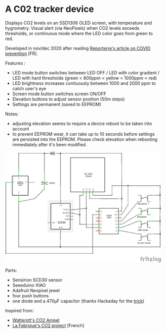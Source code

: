 # A C02 tracker device

Displays CO2 levels on an SSD1306 OLED screen, with temperature and hygrometry. 
Visual alert (via NeoPixels) when CO2 levels exceeds thresholds, or continuous mode where the LED color goes from green to red.

Developed in nov/dec 2020 after reading [Reporterre's article on COVID prevention](https://reporterre.net/En-Allemagne-contre-le-Covid-les-ecoles-ouvrent-les-fenetres) [FR]. 

Features :
 * LED mode button switches between LED OFF / LED with color gradient / LED with hard thresholds (green < 800ppm < yellow < 1000ppm < red)
 * LED brightness increases contiuously between 1000 and 2000 ppm to catch user's eye
 * Screen mode button switches screen ON/OFF
 * Elevation buttons to adjust sensor position (50m steps)
 * Settings are permanent (saved to EEPROM) 

Notes:
 * adjusting elevation seems to require a device reboot to be taken into account
 * to prevent EEPROM wear, it can take up to 10 seconds before settings are persisted into the EEPROM. Please check elevation when rebooting immediately after it's been modified.
 
![CO2 tracker schematic](./CO2_tracker.png?raw=true "CO2 tracker for COVID prevention")

Parts:
 * Sensirion SCD30 sensor
 * Seeeduino XIAO
 * Adafruit Neopixel jewel
 * four push buttons
 * one diode and a 470µF capacitor (thanks Hackaday for the [trick](https://hackaday.com/2017/01/20/cheating-at-5v-ws2812-control-to-use-a-3-3v-data-line/))
 
Inspired from:
 * [Watterott's CO2 Ampel](https://github.com/watterott/CO2-Ampel/blob/master/arduino/samd/libraries/CO2-Ampel/examples/CO2-Ampel/CO2-Ampel.ino)
 * [La Fabrique's CO2 project](http://lafabrique.centralesupelec.fr/projetco2/) [French]

